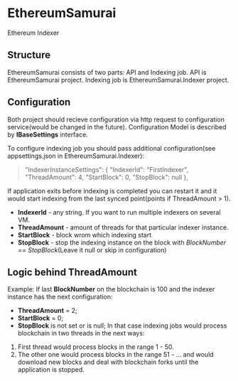 # EthereumSamurai
Ethereum Indexer

## Structure
EthereumSamurai consists of two parts: API and Indexing job.
API is EthereumSamurai project.
Indexing job is EthereumSamurai.Indexer project.

## Configuration
Both project should recieve configuration via http request to configuration service(would be changed in the future).
Configuration Model is described by **IBaseSettings** interface.

To configure indexing job you should pass additional configuration(see appsettings.json in EthereumSamurai.Indexer):
>"IndexerInstanceSettings": {
    "IndexerId": "FirstIndexer",
    "ThreadAmount": 4,
    "StartBlock": 0,
    "StopBlock": null
  },

If application exits before indexing is completed you can restart it and it would start indexing from the last synced point(points if ThreadAmount > 1).
- **IndexerId** - any string. If you want to run multiple indexers on several VM.
- **ThreadAmount** - amount of threads for that particular indexer instance.
- **StartBlock** - block wrom which indexing start 
- **StopBlock** - stop the indexing instance on the block with *BlockNumber == StopBlock*(Leave it null or skip in configuration)

## Logic behind ThreadAmount
Example: 
If last **BlockNumber** on the blockchain is 100 and the indexer instance has the next configuration:
- **ThreadAmount** = 2;
- **StartBlock** = 0;
- **StopBlock** is not set or is null;
In that case indexing jobs would process blockchain in two threads in the next ways:
1. First thread would process blocks in the range 1 - 50.
2. The other one would process blocks in the range 51 - ... and would download new blocks and deal with blockchain forks until the application is stopped.
